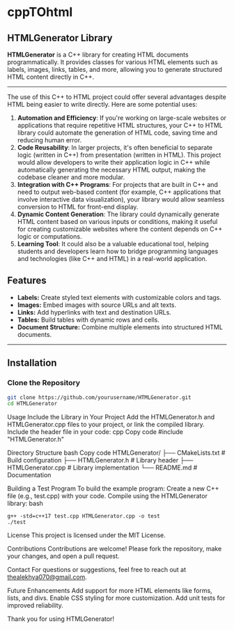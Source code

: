 # cppTOhtml
## HTMLGenerator Library

**HTMLGenerator** is a C++ library for creating HTML documents programmatically. It provides classes for various HTML elements such as labels, images, links, tables, and more, allowing you to generate structured HTML content directly in C++.

---
The use of this C++ to HTML project could offer several advantages despite HTML being easier to write directly. Here are some potential uses:
1. **Automation and Efficiency**: If you're working on large-scale websites or applications that require repetitive HTML structures, your C++ to HTML library could automate the generation of HTML code, saving time and reducing human error.
2. **Code Reusability**: In larger projects, it's often beneficial to separate logic (written in C++) from presentation (written in HTML). This project would allow developers to write their application logic in C++ while automatically generating the necessary HTML output, making the codebase cleaner and more modular.
3. **Integration with C++ Programs**: For projects that are built in C++ and need to output web-based content (for example, C++ applications that involve interactive data visualization), your library would allow seamless conversion to HTML for front-end display.
4. **Dynamic Content Generation**: The library could dynamically generate HTML content based on various inputs or conditions, making it useful for creating customizable websites where the content depends on C++ logic or computations.
5. **Learning Tool**: It could also be a valuable educational tool, helping students and developers learn how to bridge programming languages and technologies (like C++ and HTML) in a real-world application.


## Features

- **Labels:** Create styled text elements with customizable colors and tags.
- **Images:** Embed images with source URLs and alt texts.
- **Links:** Add hyperlinks with text and destination URLs.
- **Tables:** Build tables with dynamic rows and cells.
- **Document Structure:** Combine multiple elements into structured HTML documents.

---

## Installation

### Clone the Repository

```bash
git clone https://github.com/yourusername/HTMLGenerator.git
cd HTMLGenerator

```
Usage
Include the Library in Your Project
Add the HTMLGenerator.h and HTMLGenerator.cpp files to your project, or link the compiled library.
Include the header file in your code:
cpp
Copy code
#include "HTMLGenerator.h"

Directory Structure
bash
Copy code
HTMLGenerator/
├── CMakeLists.txt         # Build configuration
├── HTMLGenerator.h        # Library header
├── HTMLGenerator.cpp      # Library implementation
└── README.md              # Documentation

Building a Test Program
To build the example program:
Create a new C++ file (e.g., test.cpp) with your code.
Compile using the HTMLGenerator library:
bash
```
g++ -std=c++17 test.cpp HTMLGenerator.cpp -o test
./test
```
License
This project is licensed under the MIT License.

Contributions
Contributions are welcome! Please fork the repository, make your changes, and open a pull request.

Contact
For questions or suggestions, feel free to reach out at thealekhya070@gmail.com.

Future Enhancements
Add support for more HTML elements like forms, lists, and divs.
Enable CSS styling for more customization.
Add unit tests for improved reliability.

Thank you for using HTMLGenerator!
